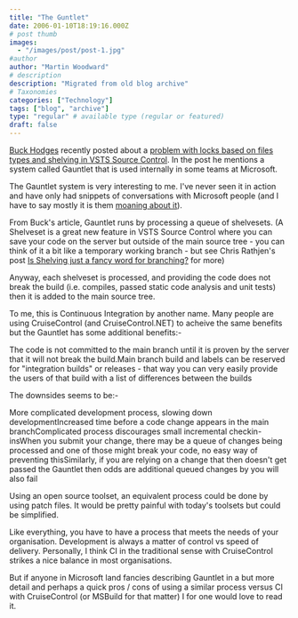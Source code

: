 ```yaml
---
title: "The Guntlet"
date: 2006-01-10T18:19:16.000Z
# post thumb
images:
  - "/images/post/post-1.jpg"
#author
author: "Martin Woodward"
# description
description: "Migrated from old blog archive"
# Taxonomies
categories: ["Technology"]
tags: ["blog", "archive"]
type: "regular" # available type (regular or featured)
draft: false
---
```


[Buck Hodges](http://blogs.msdn.com/buckh/) recently posted about a [problem with locks based on files types and shelving in VSTS Source Control](http://blogs.msdn.com/buckh/archive/2006/01/10/511188.aspx).  In the post he mentions a system called Gauntlet that is used internally in some teams at Microsoft.

The Gauntlet system is very interesting to me.  I've never seen it in action and have only had snippets of conversations with Microsoft people (and I have to say mostly it is them [moaning about it](http://blogs.msdn.com/hippietim/archive/2005/02/07/368705.aspx)).  

From Buck's article, Gauntlet runs by processing a queue of shelvesets.  (A Shelveset is a great new feature in VSTS Source Control where you can save your code on the server but outside of the main source tree - you can think of it a bit like a temporary working branch - but see Chris Rathjen's post [Is Shelving just a fancy word for branching?](http://blogs.msdn.com/crathjen/archive/2005/04/06/405909.aspx) for more)

Anyway, each shelveset is processed, and providing the code does not break the build (i.e. compiles, passed static code analysis and unit tests) then it is added to the main source tree.

To me, this is Continuous Integration by another name.  Many people are using CruiseControl (and CruiseControl.NET) to acheive the same benefits but the Gauntlet has some additional benefits:-

The code is not committed to the main branch until it is proven by the server that it will not break the build.Main branch build and labels can be reserved for "integration builds" or releases - that way you can very easily provide the users of that build with a list of differences between the builds

The downsides seems to be:-

More complicated development process, slowing down developmentIncreased time before a code change appears in the main branchComplicated process discourages small incremental checkin-insWhen you submit your change, there may be a queue of changes being processed and one of those might break your code, no easy way of preventing thisSimilarly, if you are relying on a change that then doesn't get passed the Gauntlet then odds are additional queued changes by you will also fail

Using an open source toolset, an equivalent process could be done by using patch files.  It would be pretty painful with today's toolsets but could be simplified.

Like everything, you have to have a process that meets the needs of your organisation.  Development is always a matter of control vs speed of delivery.  Personally, I think CI in the traditional sense with CruiseControl strikes a nice balance in most organisations.

But if anyone in Microsoft land fancies describing Gauntlet in a but more detail and perhaps a quick pros / cons of using a similar process versus CI with CruiseControl (or MSBuild for that matter) I for one would love to read it.